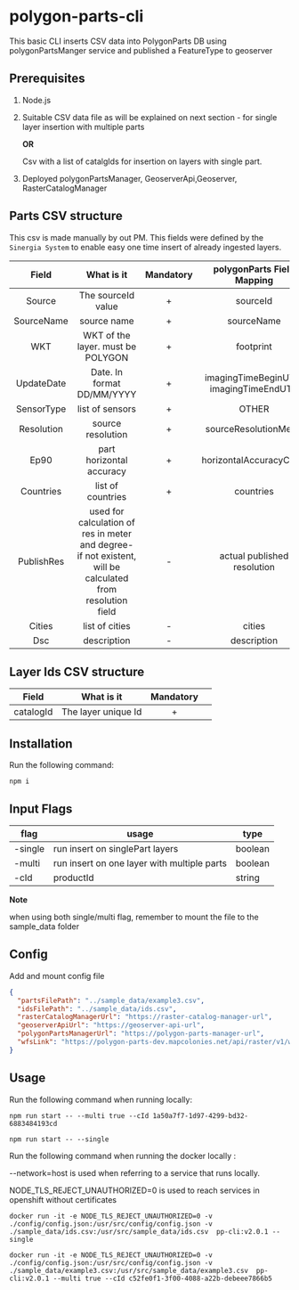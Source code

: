 # polygon-parts-cli

This basic CLI inserts CSV data into PolygonParts DB using polygonPartsManger service and published a FeatureType to geoserver

## Prerequisites

1. Node.js
2. Suitable CSV data file as will be explained on next section - for single layer insertion with multiple parts

   **OR**

   Csv with a list of catalgIds for insertion on layers with single part.

3. Deployed polygonPartsManager, GeoserverApi,Geoserver, RasterCatalogManager

## Parts CSV structure

This csv is made manually by out PM.
This fields were defined by the `Sinergia System` to enable easy one time insert of already ingested layers.

|   Field    |                                                 What is it                                                 | Mandatory |       polygonParts Field Mapping       |
| :--------: | :--------------------------------------------------------------------------------------------------------: | :-------: | :------------------------------------: |
|   Source   |                                             The sourceId value                                             |     +     |                sourceId                |
| SourceName |                                                source name                                                 |     +     |               sourceName               |
|    WKT     |                                     WKT of the layer. must be POLYGON                                      |     +     |               footprint                |
| UpdateDate |                                         Date. In format DD/MM/YYYY                                         |     +     | imagingTimeBeginUTC, imagingTimeEndUTC |
| SensorType |                                              list of sensors                                               |     +     |                 OTHER                  |
| Resolution |                                             source resolution                                              |     +     |         sourceResolutionMeter          |
|    Ep90    |                                          part horizontal accuracy                                          |     +     |         horizontalAccuracyCE90         |
| Countries  |                                             list of countries                                              |     +     |               countries                |
| PublishRes | used for calculation of res in meter and degree- if not existent, will be calculated from resolution field |     -     |      actual published resolution       |
|   Cities   |                                               list of cities                                               |     -     |                 cities                 |
|    Dsc     |                                                description                                                 |     -     |              description               |

## Layer Ids CSV structure

|   Field   |     What is it      | Mandatory |     |
| :-------: | :-----------------: | :-------: | :-: |
| catalogId | The layer unique Id |     +     |

## Installation

Run the following command:

```
npm i
```

## Input Flags

| flag    | usage                                       | type    |
| ------- | ------------------------------------------- | ------- |
| -single | run insert on singlePart layers             | boolean |
| -multi  | run insert on one layer with multiple parts | boolean |
| -cId    | productId                                   | string  |

**Note**

when using both single/multi flag, remember to mount the file to the sample_data folder

## Config

Add and mount config file

```json
{
  "partsFilePath": "../sample_data/example3.csv",
  "idsFilePath": "../sample_data/ids.csv",
  "rasterCatalogManagerUrl": "https://raster-catalog-manager-url",
  "geoserverApiUrl": "https://geoserver-api-url",
  "polygonPartsManagerUrl": "https://polygon-parts-manager-url",
  "wfsLink": "https://polygon-parts-dev.mapcolonies.net/api/raster/v1/wfs?request=GetCapabilities"
}
```

## Usage

Run the following command when running locally:

```
npm run start -- --multi true --cId 1a50a7f7-1d97-4299-bd32-6883484193cd
```

```
npm run start -- --single
```

Run the following command when running the docker locally :

--network=host is used when referring to a service that runs locally.

NODE_TLS_REJECT_UNAUTHORIZED=0 is used to reach services in openshift without certificates

```
docker run -it -e NODE_TLS_REJECT_UNAUTHORIZED=0 -v ./config/config.json:/usr/src/config/config.json -v ./sample_data/ids.csv:/usr/src/sample_data/ids.csv  pp-cli:v2.0.1 --single

```

```
docker run -it -e NODE_TLS_REJECT_UNAUTHORIZED=0 -v ./config/config.json:/usr/src/config/config.json -v ./sample_data/example3.csv:/usr/src/sample_data/example3.csv  pp-cli:v2.0.1 --multi true --cId c52fe0f1-3f00-4088-a22b-debeee7866b5

```
